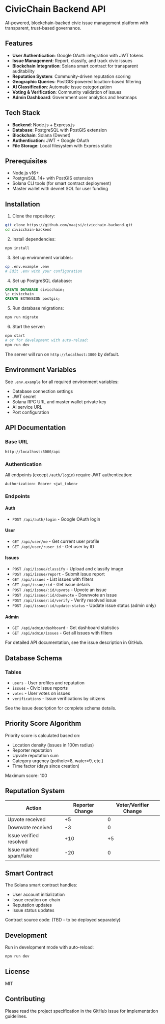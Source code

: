 # CivicChain Backend API

AI-powered, blockchain-backed civic issue management platform with transparent, trust-based governance.

## Features

- **User Authentication**: Google OAuth integration with JWT tokens
- **Issue Management**: Report, classify, and track civic issues
- **Blockchain Integration**: Solana smart contract for transparent auditability
- **Reputation System**: Community-driven reputation scoring
- **Geographic Queries**: PostGIS-powered location-based filtering
- **AI Classification**: Automatic issue categorization
- **Voting & Verification**: Community validation of issues
- **Admin Dashboard**: Government user analytics and heatmaps

## Tech Stack

- **Backend**: Node.js + Express.js
- **Database**: PostgreSQL with PostGIS extension
- **Blockchain**: Solana (Devnet)
- **Authentication**: JWT + Google OAuth
- **File Storage**: Local filesystem with Express static

## Prerequisites

- Node.js v16+
- PostgreSQL 14+ with PostGIS extension
- Solana CLI tools (for smart contract deployment)
- Master wallet with devnet SOL for user funding

## Installation

1. Clone the repository:
```bash
git clone https://github.com/maajsi/civicchain-backend.git
cd civicchain-backend
```

2. Install dependencies:
```bash
npm install
```

3. Set up environment variables:
```bash
cp .env.example .env
# Edit .env with your configuration
```

4. Set up PostgreSQL database:
```sql
CREATE DATABASE civicchain;
\c civicchain
CREATE EXTENSION postgis;
```

5. Run database migrations:
```bash
npm run migrate
```

6. Start the server:
```bash
npm start
# or for development with auto-reload:
npm run dev
```

The server will run on `http://localhost:3000` by default.

## Environment Variables

See `.env.example` for all required environment variables:
- Database connection settings
- JWT secret
- Solana RPC URL and master wallet private key
- AI service URL
- Port configuration

## API Documentation

### Base URL
```
http://localhost:3000/api
```

### Authentication
All endpoints (except `/auth/login`) require JWT authentication:
```
Authorization: Bearer <jwt_token>
```

### Endpoints

#### Auth
- `POST /api/auth/login` - Google OAuth login

#### User
- `GET /api/user/me` - Get current user profile
- `GET /api/user/:user_id` - Get user by ID

#### Issues
- `POST /api/issue/classify` - Upload and classify image
- `POST /api/issue/report` - Submit issue report
- `GET /api/issues` - List issues with filters
- `GET /api/issue/:id` - Get issue details
- `POST /api/issue/:id/upvote` - Upvote an issue
- `POST /api/issue/:id/downvote` - Downvote an issue
- `POST /api/issue/:id/verify` - Verify resolved issue
- `POST /api/issue/:id/update-status` - Update issue status (admin only)

#### Admin
- `GET /api/admin/dashboard` - Get dashboard statistics
- `GET /api/admin/issues` - Get all issues with filters

For detailed API documentation, see the issue description in GitHub.

## Database Schema

### Tables
- `users` - User profiles and reputation
- `issues` - Civic issue reports
- `votes` - User votes on issues
- `verifications` - Issue verifications by citizens

See the issue description for complete schema details.

## Priority Score Algorithm

Priority score is calculated based on:
- Location density (issues in 100m radius)
- Reporter reputation
- Upvote reputation sum
- Category urgency (pothole=8, water=9, etc.)
- Time factor (days since creation)

Maximum score: 100

## Reputation System

| Action | Reporter Change | Voter/Verifier Change |
|--------|----------------|----------------------|
| Upvote received | +5 | 0 |
| Downvote received | -3 | 0 |
| Issue verified resolved | +10 | +5 |
| Issue marked spam/fake | -20 | 0 |

## Smart Contract

The Solana smart contract handles:
- User account initialization
- Issue creation on-chain
- Reputation updates
- Issue status updates

Contract source code: (TBD - to be deployed separately)

## Development

Run in development mode with auto-reload:
```bash
npm run dev
```

## License

MIT

## Contributing

Please read the project specification in the GitHub issue for implementation guidelines.
